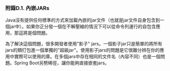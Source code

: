 ### 附錄D.1. 內嵌JARs

Java沒有提供任何標準的方式來加載內嵌的jar文件（也就是jar文件自身包含到一個jar中）。如果你正分發一個在不解壓縮的情況下可以從命令列運行的自包含應用，那這將是個問題。

為了解決這個問題，很多開發者使用"影子" jars。一個影子jar只是簡單的將所有jars的類打包進一個單獨的"超級jar"。使用影子jars的問題是它很難分辨在你的應用中實際可以使用的庫。在多個jars中存在相同的文件名（內容不同）也是一個問題。Spring Boot另劈稀徑，讓你能夠直接嵌套jars。
